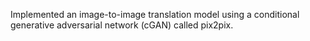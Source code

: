 Implemented an image-to-image translation model using a conditional generative adversarial network (cGAN) called pix2pix.
